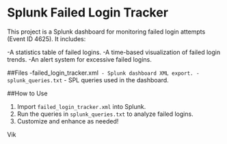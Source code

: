 # Splunk Failed Login Tracker

This project is a Splunk dashboard for monitoring failed login attempts (Event ID 4625). It includes:

-A statistics table of failed logins.
-A time-based visualization of failed login trends.
-An alert system for excessive failed logins.

##Files
-failed_login_tracker.xml` - Splunk dashboard XML export.
-splunk_queries.txt` - SPL queries used in the dashboard.

##How to Use
1. Import `failed_login_tracker.xml` into Splunk.
2. Run the queries in `splunk_queries.txt` to analyze failed logins.
3. Customize and enhance as needed!

Vik

